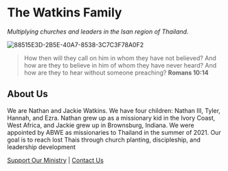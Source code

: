 # The Watkins Family
_Multiplying churches and leaders in the Isan region of Thailand._

![88515E3D-2B5E-40A7-8538-3C7C3F78A0F2](https://user-images.githubusercontent.com/91859434/135786305-2c23310a-dd46-457e-ab3a-1f8905acc8ce.jpeg)
> How then will they call on him in whom they have not believed? And how are they to believe in him of whom they have never heard? And how are they to hear without someone preaching? **Romans 10:14**
## About Us
We are Nathan and Jackie Watkins. We have four children: Nathan III, Tyler, Hannah, and Ezra. Nathan grew up as a missionary kid in the Ivory Coast, West Africa, and Jackie grew up in Brownsburg, Indiana. We were appointed by ABWE as missionaries to Thailand in the summer of 2021. Our goal is to reach lost Thais through church planting, discipleship, and leadership development

[Support Our Ministry](https://www.abwe.org/watkins) | [Contact Us](mailto:nathan@watkinsfam.com)
